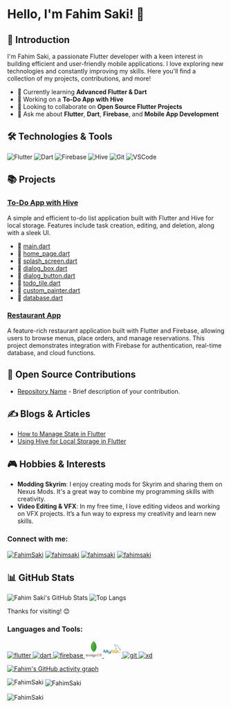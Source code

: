 # Hello, I'm Fahim Saki! 👋

<!-- ![Profile Banner]() -->

## 🌟 Introduction
I'm Fahim Saki, a passionate Flutter developer with a keen interest in building efficient and user-friendly mobile applications. I love exploring new technologies and constantly improving my skills. Here you'll find a collection of my projects, contributions, and more!

- 🌱 Currently learning **Advanced Flutter & Dart**
- 🔭 Working on a **To-Do App with Hive**
- 👯 Looking to collaborate on **Open Source Flutter Projects**
- 💬 Ask me about **Flutter**, **Dart**, **Firebase**, and **Mobile App Development**

## 🛠 Technologies & Tools
![Flutter](https://img.shields.io/badge/Flutter-02569B?style=flat&logo=flutter&logoColor=white)
![Dart](https://img.shields.io/badge/Dart-0175C2?style=flat&logo=dart&logoColor=white)
![Firebase](https://img.shields.io/badge/Firebase-FFCA28?style=flat&logo=firebase&logoColor=white)
![Hive](https://img.shields.io/badge/Hive-FF9500?style=flat&logo=hive&logoColor=white)
![Git](https://img.shields.io/badge/Git-F05032?style=flat&logo=git&logoColor=white)
![VSCode](https://img.shields.io/badge/VSCode-007ACC?style=flat&logo=visual-studio-code&logoColor=white)

## 📚 Projects
### [To-Do App with Hive](https://github.com/FahimSaki/todo-app)
A simple and efficient to-do list application built with Flutter and Hive for local storage. Features include task creation, editing, and deletion, along with a sleek UI.

- 📂 [main.dart](https://github.com/FahimSaki/todo-app/blob/main/lib/main.dart)
- 📂 [home_page.dart](https://github.com/FahimSaki/todo-app/blob/main/lib/home_page.dart)
- 📂 [splash_screen.dart](https://github.com/FahimSaki/todo-app/blob/main/lib/splash_screen.dart)
- 📂 [dialog_box.dart](https://github.com/FahimSaki/todo-app/blob/main/lib/util/dialog_box.dart)
- 📂 [dialog_button.dart](https://github.com/FahimSaki/todo-app/blob/main/lib/util/dialog_button.dart)
- 📂 [todo_tile.dart](https://github.com/FahimSaki/todo-app/blob/main/lib/util/todo_tile.dart)
- 📂 [custom_painter.dart](https://github.com/FahimSaki/todo-app/blob/main/lib/util/custom_painter.dart)
- 📂 [database.dart](https://github.com/FahimSaki/todo-app/blob/main/lib/data/database.dart)

### [Restaurant App](https://github.com/FahimSaki/Restaurant-App)
A feature-rich restaurant application built with Flutter and Firebase, allowing users to browse menus, place orders, and manage reservations. This project demonstrates integration with Firebase for authentication, real-time database, and cloud functions.

## 🤝 Open Source Contributions
- [Repository Name](https://github.com/repository-link) - Brief description of your contribution.

## ✍️ Blogs & Articles
- [How to Manage State in Flutter](https://yourbloglink.com)
- [Using Hive for Local Storage in Flutter](https://yourbloglink.com)

## 🎮 Hobbies & Interests
- **Modding Skyrim**: I enjoy creating mods for Skyrim and sharing them on Nexus Mods. It's a great way to combine my programming skills with creativity.
- **Video Editing & VFX**: In my free time, I love editing videos and working on VFX projects. It’s a fun way to express my creativity and learn new skills.

<h3 align="left">Connect with me:</h3>
<p align="left">
<a href="https://twitter.com/FahimSaki" target="blank"><img align="center" src="https://raw.githubusercontent.com/rahuldkjain/github-profile-readme-generator/master/src/images/icons/Social/twitter.svg" alt="FahimSaki" height="30" width="40" /></a>
<a href="https://linkedin.com/in/fahimsaki" target="blank"><img align="center" src="https://raw.githubusercontent.com/rahuldkjain/github-profile-readme-generator/master/src/images/icons/Social/linked-in-alt.svg" alt="fahimsaki" height="30" width="40" /></a>
<a href="https://instagram.com/fahimsaki" target="blank"><img align="center" src="https://raw.githubusercontent.com/rahuldkjain/github-profile-readme-generator/master/src/images/icons/Social/instagram.svg" alt="fahimsaki" height="30" width="40" /></a>
<a href="https://www.youtube.com/c/fahimsaki" target="blank"><img align="center" src="https://raw.githubusercontent.com/rahuldkjain/github-profile-readme-generator/master/src/images/icons/Social/youtube.svg" alt="fahimsaki" height="30" width="40" /></a>
</p>

## 📊 GitHub Stats
![Fahim Saki's GitHub Stats](https://github-readme-stats.vercel.app/api?username=FahimSaki&show_icons=true&theme=radical)   ![Top Langs](https://github-readme-stats.vercel.app/api/top-langs/?username=FahimSaki&layout=compact&theme=radical)

Thanks for visiting! 😊


<h3 align="left">Languages and Tools:</h3>
<p align="left">
<a href="https://flutter.dev" target="_blank" rel="noreferrer"> <img src="https://www.vectorlogo.zone/logos/flutterio/flutterio-icon.svg" alt="flutter" width="40" height="40"/> </a>
<a href="https://dart.dev" target="_blank" rel="noreferrer"> <img src="https://www.vectorlogo.zone/logos/dartlang/dartlang-icon.svg" alt="dart" width="40" height="40"/> </a>
<a href="https://firebase.google.com/" target="_blank" rel="noreferrer"> <img src="https://www.vectorlogo.zone/logos/firebase/firebase-icon.svg" alt="firebase" width="40" height="40"/> </a>
<a href="https://www.mongodb.com/" target="_blank" rel="noreferrer"> <img src="https://raw.githubusercontent.com/devicons/devicon/master/icons/mongodb/mongodb-original-wordmark.svg" alt="mongodb" width="40" height="40"/> </a>
<a href="https://www.mysql.com/" target="_blank" rel="noreferrer"> <img src="https://raw.githubusercontent.com/devicons/devicon/master/icons/mysql/mysql-original-wordmark.svg" alt="mysql" width="40" height="40"/> </a>
<a href="https://git-scm.com/" target="_blank" rel="noreferrer"> <img src="https://www.vectorlogo.zone/logos/git-scm/git-scm-icon.svg" alt="git" width="40" height="40"/> </a>
<a href="https://www.adobe.com/products/xd.html" target="_blank" rel="noreferrer"> <img src="https://cdn.worldvectorlogo.com/logos/adobe-xd.svg" alt="xd" width="40" height="40"/> </a>
</p>

[![Fahim's GitHub activity graph](https://activity-graph.herokuapp.com/graph?username=FahimSaki&&theme=xcode)](https://github.com/FahimSaki)

<p><img align="left" src="https://github-readme-stats.vercel.app/api/top-langs?username=FahimSaki&show_icons=true&locale=en&layout=compact&theme=tokyonight" alt="FahimSaki" /></p>

<p>&nbsp;<img align="center" src="https://github-readme-stats.vercel.app/api?username=FahimSaki&show_icons=true&locale=en&theme=tokyonight" alt="FahimSaki" /></p>

<p><img align="center" src="https://github-readme-streak-stats.herokuapp.com/?user=FahimSaki&&theme=tokyonight" alt="FahimSaki" /></p>
